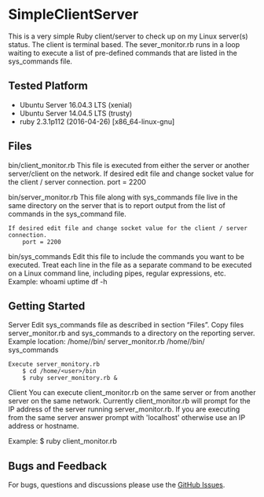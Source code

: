 # SimpleClientServer

This is a very simple Ruby client/server to check up on my Linux server(s) status. The client is terminal based.  The sever_monitor.rb runs in a loop waiting to execute a list of pre-defined commands that are listed in the sys_commands file.  

## Tested Platform

* Ubuntu Server 16.04.3 LTS (xenial)
* Ubuntu Server 14.04.5 LTS (trusty)
* ruby 2.3.1p112 (2016-04-26) [x86_64-linux-gnu]

## Files
  bin/client_monitor.rb
    This file is executed from either the server or another server/client on the network.
		If desired edit file and change socket value for the client / server connection.
			port = 2200
      
  bin/server_monitor.rb
    This file along with sys_commands file live in the same directory on the server that is to report output from the list of     
    commands in the sys_command file.

    If desired edit file and change socket value for the client / server connection.
	    port = 2200
	
  bin/sys_commands
    Edit this file to include the commands you want to be executed.  Treat each line in the file as a separate command to be 
    executed on a Linux command line, including pipes, regular expressions, etc.
      Example: 
	      whoami
	      uptime
        df -h

## Getting Started
  Server
    Edit sys_commands file as described in section “Files”.
    Copy files server_monitor.rb and sys_commands to a directory on the reporting server.
    Example location:	/home/<user>/bin/ server_monitor.rb
				              /home/<user>/bin/ sys_commands
			
	Execute server_monitory.rb
		$ cd /home/<user>/bin
		$ ruby server_monitory.rb &

Client
  You can execute client_monitor.rb on the same server or from another server on the same network.  Currently client_monitor.rb 
  will prompt for the IP address of the server running server_monitor.rb.  If you are executing from the same server answer 
  prompt with 'localhost' otherwise use an IP address or hostname.
	
  Example:  $ ruby client_monitor.rb

## Bugs and Feedback

For bugs, questions and discussions please use the [GitHub Issues](https://github.com/jdoid/SimpleClientServer/issues).
